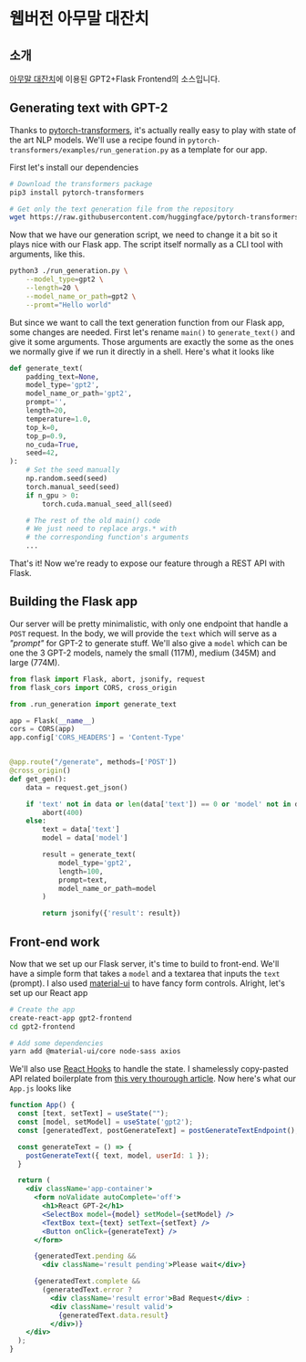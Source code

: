 # 웹버전 아무말 대잔치

## 소개

[아무말 대잔치](https://text.ksjit.com)에 이용된 GPT2+Flask Frontend의 소스입니다.

## Generating text with GPT-2

Thanks to [pytorch-transformers](https://github.com/huggingface/pytorch-transformers), it's actually really easy to play with state of the art NLP models. We'll use a recipe found in `pytorch-transformers/examples/run_generation.py` as a template for our app.

First let's install our dependencies

```bash
# Download the transformers package
pip3 install pytorch-transformers

# Get only the text generation file from the repository
wget https://raw.githubusercontent.com/huggingface/pytorch-transformers/master/examples/run_generation.py
```

Now that we have our generation script, we need to change it a bit so it plays nice with our Flask app. The script itself normally as a CLI tool with arguments, like this.

```bash
python3 ./run_generation.py \
    --model_type=gpt2 \
    --length=20 \
    --model_name_or_path=gpt2 \
    --promt="Hello world"
```

But since we want to call the text generation function from our Flask app, some changes are needed. First let's rename `main()` to `generate_text()` and give it some arguments. Those arguments are exactly the some as the ones we normally give if we run it directly in a shell. Here's what it looks like

```python
def generate_text(
    padding_text=None,
    model_type='gpt2',
    model_name_or_path='gpt2',
    prompt='',
    length=20,
    temperature=1.0,
    top_k=0,
    top_p=0.9,
    no_cuda=True,
    seed=42,
):
    # Set the seed manually
    np.random.seed(seed)
    torch.manual_seed(seed)
    if n_gpu > 0:
        torch.cuda.manual_seed_all(seed)

    # The rest of the old main() code
    # We just need to replace args.* with
    # the corresponding function's arguments
    ...
```

That's it! Now we're ready to expose our feature through a REST API with Flask.

## Building the Flask app

Our server will be pretty minimalistic, with only one endpoint that handle a `POST` request. In the body, we will provide the `text` which will serve as a _"prompt"_ for GPT-2 to generate stuff. We'll also give a `model` which can be one the 3 GPT-2 models, namely the small (117M), medium (345M) and large (774M).

```python
from flask import Flask, abort, jsonify, request
from flask_cors import CORS, cross_origin

from .run_generation import generate_text

app = Flask(__name__)
cors = CORS(app)
app.config['CORS_HEADERS'] = 'Content-Type'


@app.route("/generate", methods=['POST'])
@cross_origin()
def get_gen():
    data = request.get_json()

    if 'text' not in data or len(data['text']) == 0 or 'model' not in data:
        abort(400)
    else:
        text = data['text']
        model = data['model']

        result = generate_text(
            model_type='gpt2',
            length=100,
            prompt=text,
            model_name_or_path=model
        )

        return jsonify({'result': result})
```

## Front-end work

Now that we set up our Flask server, it's time to build to front-end. We'll have a simple form that takes a `model` and a textarea that inputs the `text` (prompt). I also used [material-ui](https://material-ui.com) to have fancy form controls. Alright, let's set up our React app

```bash
# Create the app
create-react-app gpt2-frontend
cd gpt2-frontend

# Add some dependencies
yarn add @material-ui/core node-sass axios
```

We'll also use [React Hooks](https://reactjs.org/docs/hooks-intro.html) to handle the state. I shamelessly copy-pasted API related boilerplate from [this very thourough article](https://medium.com/@jaryd_34198/seamless-api-requests-with-react-hooks-part-2-3ab42ba6ad5c). Now here's what our `App.js` looks like

```jsx
function App() {
  const [text, setText] = useState("");
  const [model, setModel] = useState('gpt2');
  const [generatedText, postGenerateText] = postGenerateTextEndpoint();

  const generateText = () => {
    postGenerateText({ text, model, userId: 1 });
  }

  return (
    <div className='app-container'>
      <form noValidate autoComplete='off'>
        <h1>React GPT-2</h1>
        <SelectBox model={model} setModel={setModel} />
        <TextBox text={text} setText={setText} />
        <Button onClick={generateText} />
      </form>

      {generatedText.pending &&
        <div className='result pending'>Please wait</div>}

      {generatedText.complete &&
        (generatedText.error ?
          <div className='result error'>Bad Request</div> :
          <div className='result valid'>
            {generatedText.data.result}
          </div>)}
    </div>
  );
}
```
